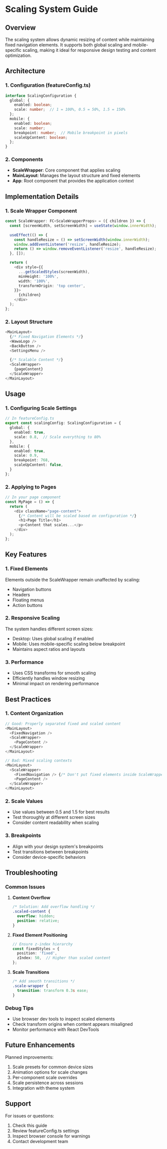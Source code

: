 # Scaling System Guide

## Overview
The scaling system allows dynamic resizing of content while maintaining fixed navigation elements. It supports both global scaling and mobile-specific scaling, making it ideal for responsive design testing and content optimization.

## Architecture

### 1. Configuration (featureConfig.ts)
```typescript
interface ScalingConfiguration {
  global: {
    enabled: boolean;
    scale: number;  // 1 = 100%, 0.5 = 50%, 1.5 = 150%
  };
  mobile: {
    enabled: boolean;
    scale: number;
    breakpoint: number;  // Mobile breakpoint in pixels
    scaleUpContent: boolean;
  };
}
```

### 2. Components
- **ScaleWrapper**: Core component that applies scaling
- **MainLayout**: Manages the layout structure and fixed elements
- **App**: Root component that provides the application context

## Implementation Details

### 1. Scale Wrapper Component
```typescript
const ScaleWrapper: FC<ScaleWrapperProps> = ({ children }) => {
  const [screenWidth, setScreenWidth] = useState(window.innerWidth);
  
  useEffect(() => {
    const handleResize = () => setScreenWidth(window.innerWidth);
    window.addEventListener('resize', handleResize);
    return () => window.removeEventListener('resize', handleResize);
  }, []);

  return (
    <div style={{
      ...getScaledStyles(screenWidth),
      minHeight: '100%',
      width: '100%',
      transformOrigin: 'top center',
    }}>
      {children}
    </div>
  );
};
```

### 2. Layout Structure
```typescript
<MainLayout>
  {/* Fixed Navigation Elements */}
  <WawaLogo />
  <BackButton />
  <SettingsMenu />
  
  {/* Scalable Content */}
  <ScaleWrapper>
    {pageContent}
  </ScaleWrapper>
</MainLayout>
```

## Usage

### 1. Configuring Scale Settings
```typescript
// In featureConfig.ts
export const scalingConfig: ScalingConfiguration = {
  global: {
    enabled: true,
    scale: 0.8,  // Scale everything to 80%
  },
  mobile: {
    enabled: true,
    scale: 0.9,
    breakpoint: 768,
    scaleUpContent: false,
  }
};
```

### 2. Applying to Pages
```typescript
// In your page component
const MyPage = () => {
  return (
    <div className="page-content">
      {/* Content will be scaled based on configuration */}
      <h1>Page Title</h1>
      <p>Content that scales...</p>
    </div>
  );
};
```

## Key Features

### 1. Fixed Elements
Elements outside the ScaleWrapper remain unaffected by scaling:
- Navigation buttons
- Headers
- Floating menus
- Action buttons

### 2. Responsive Scaling
The system handles different screen sizes:
- Desktop: Uses global scaling if enabled
- Mobile: Uses mobile-specific scaling below breakpoint
- Maintains aspect ratios and layouts

### 3. Performance
- Uses CSS transforms for smooth scaling
- Efficiently handles window resizing
- Minimal impact on rendering performance

## Best Practices

### 1. Content Organization
```typescript
// Good: Properly separated fixed and scaled content
<MainLayout>
  <FixedNavigation />
  <ScaleWrapper>
    <PageContent />
  </ScaleWrapper>
</MainLayout>

// Bad: Mixed scaling contexts
<MainLayout>
  <ScaleWrapper>
    <FixedNavigation /> {/* Don't put fixed elements inside ScaleWrapper */}
    <PageContent />
  </ScaleWrapper>
</MainLayout>
```

### 2. Scale Values
- Use values between 0.5 and 1.5 for best results
- Test thoroughly at different screen sizes
- Consider content readability when scaling

### 3. Breakpoints
- Align with your design system's breakpoints
- Test transitions between breakpoints
- Consider device-specific behaviors

## Troubleshooting

### Common Issues

1. **Content Overflow**
   ```css
   /* Solution: Add overflow handling */
   .scaled-content {
     overflow: hidden;
     position: relative;
   }
   ```

2. **Fixed Element Positioning**
   ```typescript
   // Ensure z-index hierarchy
   const fixedStyles = {
     position: 'fixed',
     zIndex: 50,  // Higher than scaled content
   };
   ```

3. **Scale Transitions**
   ```css
   /* Add smooth transitions */
   .scale-wrapper {
     transition: transform 0.3s ease;
   }
   ```

### Debug Tips
- Use browser dev tools to inspect scaled elements
- Check transform origins when content appears misaligned
- Monitor performance with React DevTools

## Future Enhancements

Planned improvements:
1. Scale presets for common device sizes
2. Animation options for scale changes
3. Per-component scale overrides
4. Scale persistence across sessions
5. Integration with theme system

## Support

For issues or questions:
1. Check this guide
2. Review featureConfig.ts settings
3. Inspect browser console for warnings
4. Contact development team 